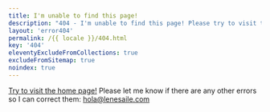 ```yaml
---
title: I'm unable to find this page!
description: "404 - I'm unable to find this page! Please try to visit the home page. Please let me know if you encounter more errors!"
layout: 'error404'
permalink: /{{ locale }}/404.html
key: '404'
eleventyExcludeFromCollections: true
excludeFromSitemap: true
noindex: true
---
```


[Try to visit the home page!](/)
Please let me know if there are any other errors so I can correct them: [hola@lenesaile.com](mailto:hola@lenesaile.com)
